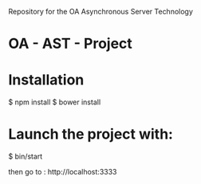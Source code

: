 Repository for the OA Asynchronous Server Technology

# OA - AST - Project #

# Installation #

$ npm install
$ bower install

# Launch the project with: #

$ bin/start

then go to : http://localhost:3333
